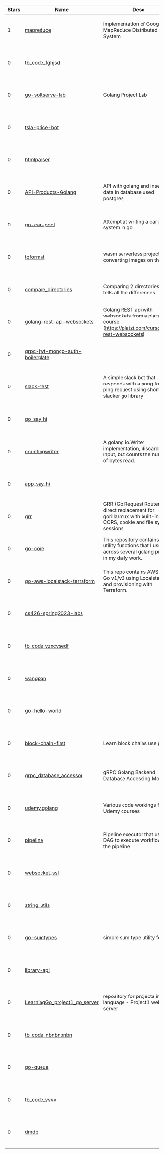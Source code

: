 | Stars | Name | Desc | Created | 
| ----- | ------- | ------------- | ------------- |
| 1 | [mapreduce](https://github.com/hkakutalua/mapreduce) | Implementation of Google's MapReduce Distributed System | 2023-01-12 01:27:32 +0000 UTC |
| 0 | [tb_code_fghjsd](https://github.com/taubyte-test/tb_code_fghjsd) |  | 2023-01-12 00:20:56 +0000 UTC |
| 0 | [go-softserve-lab](https://github.com/pequetreques/go-softserve-lab) | Golang Project Lab | 2023-01-12 00:05:10 +0000 UTC |
| 0 | [tsla-price-bot](https://github.com/ggoodwin/tsla-price-bot) |  | 2023-01-12 00:40:30 +0000 UTC |
| 0 | [htmlparser](https://github.com/kormiltsev/htmlparser) |  | 2023-01-12 00:52:42 +0000 UTC |
| 0 | [API-Products-Golang](https://github.com/JoubertNatividade/API-Products-Golang) | API with golang and insert data in database used postgres | 2023-01-12 00:40:53 +0000 UTC |
| 0 | [go-car-pool](https://github.com/ghost-codes/go-car-pool) | Attempt at writing a car pool system in go | 2023-01-12 00:30:24 +0000 UTC |
| 0 | [toformat](https://github.com/nvima/toformat) | wasm serverless project for converting images on the fly | 2023-01-12 01:09:41 +0000 UTC |
| 0 | [compare_directories](https://github.com/basdemir/compare_directories) | Comparing 2 directories and tells all the differences | 2023-01-12 00:02:26 +0000 UTC |
| 0 | [golang-rest-api-websockets](https://github.com/Leandrensen/golang-rest-api-websockets) | Golang REST api with websockets from a platzi course (https://platzi.com/cursos/go-rest-websockets) | 2023-01-12 00:25:29 +0000 UTC |
| 0 | [grpc-jwt-mongo-auth-boilerplate](https://github.com/mszwed99/grpc-jwt-mongo-auth-boilerplate) |  | 2023-01-12 00:52:15 +0000 UTC |
| 0 | [slack-test](https://github.com/eRaBxEs/slack-test) | A simple slack bot that responds with a pong for a ping request using shomali11 slacker go library | 2023-01-12 01:10:09 +0000 UTC |
| 0 | [go_say_hi](https://github.com/yusrililhm/go_say_hi) |  | 2023-01-12 00:57:09 +0000 UTC |
| 0 | [countingwriter](https://github.com/topxeq/countingwriter) | A golang io.Writer implementation, discards all input, but counts the number of bytes read. | 2023-01-12 00:23:34 +0000 UTC |
| 0 | [app_say_hi](https://github.com/yusrililhm/app_say_hi) |  | 2023-01-12 01:03:01 +0000 UTC |
| 0 | [grr](https://github.com/Ulbora/grr) | GRR (Go Request Router) is a direct replacement for gorilla/mux with built-in CORS, cookie and file system sessions | 2023-01-12 00:02:30 +0000 UTC |
| 0 | [go-core](https://github.com/markusheinemann/go-core) | This repository contains some utility functions that I use across several golang projects in my daily work. | 2023-01-12 01:38:01 +0000 UTC |
| 0 | [go-aws-localstack-terraform](https://github.com/robertojrojas/go-aws-localstack-terraform) | This repo contains AWS SDK Go v1/v2 using Localstack and provisioning with Terraform. | 2023-01-12 00:04:05 +0000 UTC |
| 0 | [cs426-spring2023-labs](https://github.com/shixiao/cs426-spring2023-labs) |  | 2023-01-12 00:57:32 +0000 UTC |
| 0 | [tb_code_vzxcvsedf](https://github.com/taubyte-test/tb_code_vzxcvsedf) |  | 2023-01-12 00:25:51 +0000 UTC |
| 0 | [wangpan](https://github.com/CHINAGUOGE/wangpan) |  | 2023-01-12 00:45:26 +0000 UTC |
| 0 | [go-hello-world](https://github.com/FadhilAF/go-hello-world) |  | 2023-01-12 00:44:01 +0000 UTC |
| 0 | [block-chain-first](https://github.com/AstoMiwanda/block-chain-first) | Learn block chains use go | 2023-01-12 01:08:41 +0000 UTC |
| 0 | [grpc_database_accessor](https://github.com/mtvy/grpc_database_accessor) | gRPC Golang Backend Database Accessing Module | 2023-01-12 00:15:26 +0000 UTC |
| 0 | [udemy.golang](https://github.com/dave-lang/udemy.golang) | Various code workings for Udemy courses | 2023-01-12 01:04:05 +0000 UTC |
| 0 | [pipeline](https://github.com/karthick18/pipeline) | Pipeline executor that uses a DAG to execute workflows in the pipeline | 2023-01-12 01:15:22 +0000 UTC |
| 0 | [websocket_ssl](https://github.com/Golangltd/websocket_ssl) |  | 2023-01-12 01:18:28 +0000 UTC |
| 0 | [string_utils](https://github.com/Emran12/string_utils) |  | 2023-01-12 00:58:43 +0000 UTC |
| 0 | [go-sumtypes](https://github.com/win-t/go-sumtypes) | simple sum type utility for go | 2023-01-12 01:14:18 +0000 UTC |
| 0 | [library-api](https://github.com/adigiz/library-api) |  | 2023-01-12 00:19:21 +0000 UTC |
| 0 | [LearningGo_project1_go_server](https://github.com/hbigatto/LearningGo_project1_go_server) | repository for projects in go language - Project1 web server | 2023-01-12 00:51:20 +0000 UTC |
| 0 | [tb_code_nbnbnbnbn](https://github.com/taubyte-test/tb_code_nbnbnbnbn) |  | 2023-01-12 00:12:09 +0000 UTC |
| 0 | [go-queue](https://github.com/STNeto1/go-queue) |  | 2023-01-12 01:06:54 +0000 UTC |
| 0 | [tb_code_vvvv](https://github.com/taubyte-test/tb_code_vvvv) |  | 2023-01-12 00:15:15 +0000 UTC |
| 0 | [dmdb](https://github.com/djds23/dmdb) |  | 2023-01-12 00:43:23 +0000 UTC |


